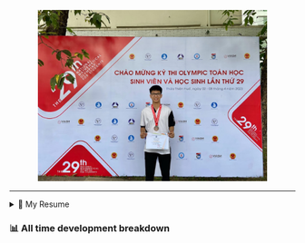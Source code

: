<p align="center"><img src="asset/header.jpg" width="80%"/></p>

---

<details>
  <summary>📃 My Resume</summary>

### Education

- 📖 **Information Technology**\
📆 10/2021 - present\
📍 **Thang Long University** - Hoang Mai, Hanoi, Vietnam

### Experience

<img align="right" src="https://img.shields.io/badge/Figma-F24E1E?style=flat&logo=figma&logoColor=white"/>
<img align="right" src="https://img.shields.io/badge/node.js-6DA55F?style=flat&logo=node.js&logoColor=white"/>
<img align="right" src="https://img.shields.io/badge/Next.js-black?style=flat&logo=next.js&logoColor=white"/>
<img align="right" src="https://img.shields.io/badge/TypeScript-007ACC?style=flat&logo=typescript&logoColor=white"/>


- 👨‍💻 **Full Stack Web Intern**\
📆 09/2022 - 05/2023\
📍 **TECH 5S** -  Lưu Hữu Phước, Phường Mỹ Đình I, Quận Nam Từ Liêm, Thành phố Hà Nội.

- 👨‍💻 **Frontend Web Fresher**\
📆 11/2023 - present\
📍 **White Neuron** -  Khu đô thị Mậu Lương, Hà Đông, Hanoi, Vietnam
</details>

### 📊 All time development breakdown

<!--START_SECTION:waka-->

<!--END_SECTION:waka-->
